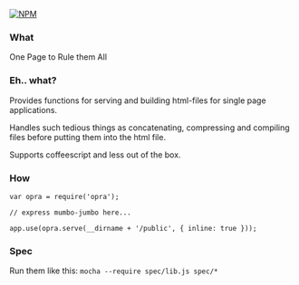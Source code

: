 [![NPM](https://nodei.co/npm/opra.png?downloads=true)](https://nodei.co/npm/opra/)

### What

One Page to Rule them All


### Eh.. what?

Provides functions for serving and building html-files for single page applications.

Handles such tedious things as concatenating, compressing and compiling files before putting them into the html file.

Supports coffeescript and less out of the box.


### How

    var opra = require('opra');

    // express mumbo-jumbo here...

    app.use(opra.serve(__dirname + '/public', { inline: true }));


### Spec

Run them like this: `mocha --require spec/lib.js spec/*`